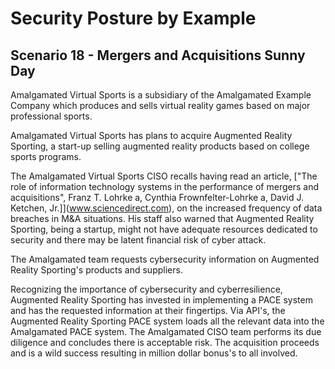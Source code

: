 # Security Posture by Example

## Scenario 18 - Mergers and Acquisitions Sunny Day

Amalgamated Virtual Sports is a subsidiary of the
Amalgamated Example Company
which produces and sells virtual reality games
based on major professional sports.

Amalgamated Virtual Sports has plans to acquire
Augmented Reality Sporting, a start-up selling augmented reality
products based on college sports programs.

The Amalgamated Virtual Sports
CISO recalls having read an article,
["The role of information technology systems in the performance of mergers and acquisitions", Franz T. Lohrke a, Cynthia Frownfelter-Lohrke a, David J. Ketchen, Jr.]](www.sciencedirect.com),
on the increased frequency of data breaches in M&A situations.
His staff also warned that Augmented Reality Sporting,
being a startup, might not have adequate
resources dedicated to security
and there may be latent financial risk
of cyber attack.

The Amalgamated team requests cybersecurity information on
Augmented Reality Sporting's products
and suppliers.

Recognizing the importance of cybersecurity and cyberresilience,
Augmented Reality Sporting has invested in
implementing a PACE system and has the requested
information at their fingertips.
Via API's,
the Augmented Reality Sporting PACE system
loads all the relevant data into the Amalgamated PACE system.
The Amalgamated CISO team performs its due diligence
and concludes there is acceptable risk.
The acquisition proceeds and is a wild success
resulting in million dollar bonus's to all involved.
